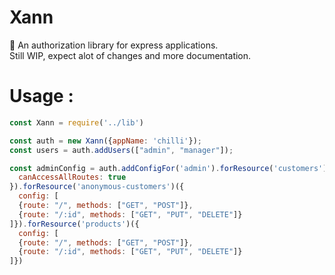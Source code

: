 # Xann
:cop: An authorization library for express applications. <br>
Still WIP, expect alot of changes and more documentation.


# Usage :

```javascript
const Xann = require('../lib')

const auth = new Xann({appName: 'chilli'});
const users = auth.addUsers(["admin", "manager"]);

const adminConfig = auth.addConfigFor('admin').forResource('customers')({
  canAccessAllRoutes: true
}).forResource('anonymous-customers')({
  config: [
  {route: "/", methods: ["GET", "POST"]},
  {route: "/:id", methods: ["GET", "PUT", "DELETE"]}
]}).forResource('products')({
  config: [
  {route: "/", methods: ["GET", "POST"]},
  {route: "/:id", methods: ["GET", "PUT", "DELETE"]}
]})
```